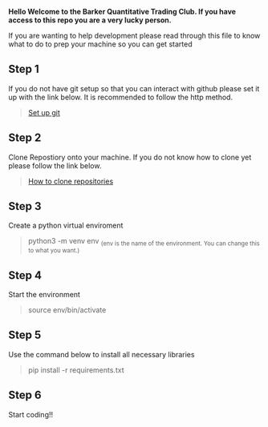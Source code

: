 **Hello Welcome to the Barker Quantitative Trading Club.
If you have access to this repo you are a very lucky person.**

If you are wanting to help development please read through this file to know what to do to prep your 
machine so you can get started

Step 1
--
If you do not have git setup so that you can interact with github please set it up with the link below. It is recommended to follow the http method.
> [Set up git](https://docs.github.com/en/get-started/git-basics/set-up-git)

Step 2
--
Clone Repostiory onto your machine.
If you do not know how to clone yet please follow the link below.
> [How to clone repositories](https://docs.github.com/en/repositories/creating-and-managing-repositories/cloning-a-repository)

Step 3
--
Create a python virtual enviroment
> python3 -m venv env <sub> (env is the name of the environment. You can change this to what you want.) </sub>

Step 4
--
Start the environment
> source env/bin/activate

Step 5
--
Use the command below to install all necessary libraries
> pip install -r requirements.txt

Step 6
--
Start coding!!


